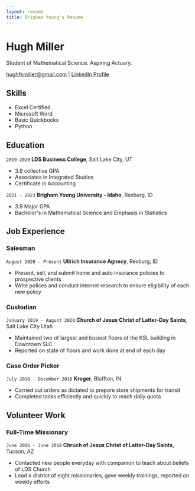 ```yaml
---
layout: resume
title: Brigham Young's Resume
---
```

# Hugh Miller
Student of Mathematical Science. Aspiring Actuary.

<div id="webaddress">
<a href="hughfkmiller@gmail.com">hughfkmiller@gmail.com</a>
| <a href="https://www.linkedin.com/in/hugh-f-miller/">LinkedIn Profile</a>
</div>

<!-- https://www.monique.tech/the-art-of-markdown -->


## Skills

- Excel Certified
- Microsoft Word  
- Basic Quickbooks
- Python 

## Education

`2019-2020`
__LDS Business College__, Salt Lake City, UT

- 3.9 collective GPA
- Associates in Integrated Studies
- Certificate in Accounting

`2021 - 2023`
__Brigham Young University - Idaho__, Rexburg, ID

- 3.9 Major GPA
- Bachelor's in Mathematical Science and Emphasis in Statistics


## Job Experience

### Salesman

`August 2020 - Present`
__Ullrich Insurance Agnecy__, Rexburg, ID

- Present, sell, and submit home and auto insurance policies to prospective clients
- Write polices and conduct internet research to ensure eligibility of each new policy

### Custodian

`January 2019 - August 2020`
__Church of Jesus Christ of Latter-Day Saints__, Salt Lake City Utah

- Maintained two of largest and busiest floors of the KSL building in Downtown SLC
- Reported on state of floors and work done at end of each day

### Case Order Picker

`July 2018 - December 2018`
__Kroger__, Bluffton, IN

- Carried out orders as dictated to prepare store shipments for transit
- Completed tasks efficiently and quickly to reach daily quota


## Volunteer Work

### Full-Time Missionary

`June 2016 - June 2018`
__Chruch of Jesus Christ of Latter-Day Saints__, Tucson, AZ

- Contacted new people everyday with companion to teach about beliefs of LDS Church
- Lead a district of eight missionaries, gave weekly trainings, reported on weekly efforts





<!-- ### Footer

Last updated: May 2013 -->


